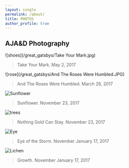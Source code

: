 ```yaml
---
layout: single
permalink: /about/
title: PHOTOS
author_profile: true
---
```

## AJA&D Photography
![shoes](/great_gatsbys/Take Your Mark.jpg)
>Take Your Mark.
>May 2, 2017

![rose](/great_gatsbys/And The Roses Were Humbled.JPG)
>And The Roses Were Humbled.
>March 26, 2017


![Sunflower](/great_gatsbys/IMG_0670.JPG)
>Sunflower.
>November 23, 2017


![trees](/great_gatsbys/IMG_0700-EFFECTS.jpg)
>Nothing Gold Can Stay.
>November 23, 2017

![Eye](/great_gatsbys/IMG_1078.JPG)
>Eye of the Storm.
>November January 17, 2017


![Lichen](/great_gatsbys/IMG_1082.JPG)
>Growth.
>November January 17, 2017

